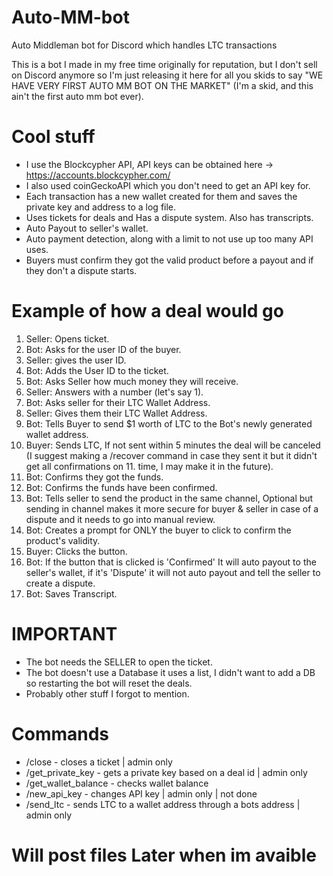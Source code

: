 # Auto-MM-bot
Auto Middleman bot for Discord which handles LTC transactions

This is a bot I made in my free time originally for reputation, but I don't sell on Discord anymore so I'm just releasing it here for all you skids to say "WE HAVE VERY FIRST AUTO MM BOT ON THE MARKET" (I'm a skid, and this ain't the first auto mm bot ever).

# Cool stuff
- I use the Blockcypher API, API keys can be obtained here -> https://accounts.blockcypher.com/
- I also used coinGeckoAPI which you don't need to get an API key for.
- Each transaction has a new wallet created for them and saves the private key and address to a log file.
- Uses tickets for deals and Has a dispute system. Also has transcripts.
- Auto Payout to seller's wallet.
- Auto payment detection, along with a limit to not use up too many API uses.
- Buyers must confirm they got the valid product before a payout and if they don't a dispute starts.

# Example of how a deal would go
1.  Seller: Opens ticket.
2.  Bot: Asks for the user ID of the buyer.
3.  Seller: gives the user ID.
4.  Bot: Adds the User ID to the ticket.
5.  Bot: Asks Seller how much money they will receive.
6.  Seller: Answers with a number (let's say 1).
7.  Bot: Asks seller for their LTC Wallet Address.
8.  Seller: Gives them their LTC Wallet Address.
9.  Bot: Tells Buyer to send $1 worth of LTC to the Bot's newly generated wallet address.
10. Buyer: Sends LTC, If not sent within 5 minutes the deal will be canceled (I suggest making a /recover command in case they sent it but it didn't get all confirmations on 11. time, I may make it in the future).
12. Bot: Confirms they got the funds.
13. Bot: Confirms the funds have been confirmed.
14. Bot: Tells seller to send the product in the same channel, Optional but sending in channel makes it more secure for buyer & seller in case of a dispute and it needs to go into manual review.
15. Bot: Creates a prompt for ONLY the buyer to click to confirm the product's validity.
16. Buyer: Clicks the button.
17. Bot: If the button that is clicked is 'Confirmed' It will auto payout to the seller's wallet, if it's 'Dispute' it will not auto payout and tell the seller to create a dispute.
18. Bot: Saves Transcript.

# IMPORTANT
- The bot needs the SELLER to open the ticket.
- The bot doesn't use a Database it uses a list, I didn't want to add a DB so restarting the bot will reset the deals.
- Probably other stuff I forgot to mention.

# Commands
- /close - closes a ticket | admin only
- /get_private_key - gets a private key based on a deal id | admin only
- /get_wallet_balance - checks wallet balance
- /new_api_key - changes API key | admin only | not done
- /send_ltc - sends LTC to a wallet address through a bots address | admin only


# Will post files Later when im avaible

